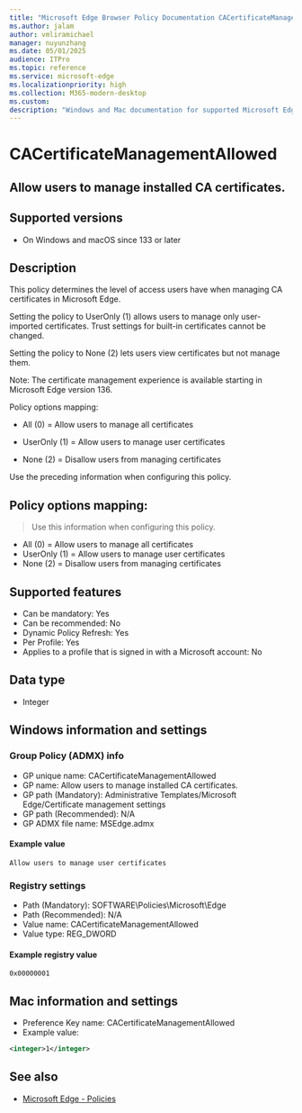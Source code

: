```yaml
---
title: "Microsoft Edge Browser Policy Documentation CACertificateManagementAllowed"
ms.author: jalam
author: vmliramichael
manager: nuyunzhang
ms.date: 05/01/2025
audience: ITPro
ms.topic: reference
ms.service: microsoft-edge
ms.localizationpriority: high
ms.collection: M365-modern-desktop
ms.custom:
description: "Windows and Mac documentation for supported Microsoft Edge Browser policy: Allow users to manage installed CA certificates."
---
```


<!--THIS FILE IS AUTOMATICALLY GENERATED. MANUAL CHANGES WILL BE OVERWRITTEN.-->
<!--Please contact the Microsoft Edge Manageability team with any questions.-->

# CACertificateManagementAllowed

## Allow users to manage installed CA certificates.


## Supported versions

- On Windows and macOS since 133 or later

## Description

This policy determines the level of access users have when managing CA certificates in Microsoft Edge.

Setting the policy to UserOnly (1) allows users to manage only user-imported certificates. Trust settings for built-in certificates cannot be changed.

Setting the policy to None (2) lets users view certificates but not manage them.

Note: The certificate management experience is available starting in Microsoft Edge version 136.

Policy options mapping:

* All (0) = Allow users to manage all certificates

* UserOnly (1) = Allow users to manage user certificates

* None (2) = Disallow users from managing certificates

Use the preceding information when configuring this policy.

## Policy options mapping:
> Use this information when configuring this policy.

- All (0) = Allow users to manage all certificates
- UserOnly (1) = Allow users to manage user certificates
- None (2) = Disallow users from managing certificates

## Supported features

- Can be mandatory: Yes
- Can be recommended: No
- Dynamic Policy Refresh: Yes
- Per Profile: Yes
- Applies to a profile that is signed in with a Microsoft account: No

## Data type

- Integer

## Windows information and settings

### Group Policy (ADMX) info

- GP unique name: CACertificateManagementAllowed
- GP name: Allow users to manage installed CA certificates.
- GP path (Mandatory): Administrative Templates/Microsoft Edge/Certificate management settings
- GP path (Recommended): N/A
- GP ADMX file name: MSEdge.admx

#### Example value

```
Allow users to manage user certificates
```

### Registry settings

- Path (Mandatory): SOFTWARE\Policies\Microsoft\Edge
- Path (Recommended): N/A
- Value name: CACertificateManagementAllowed
- Value type: REG_DWORD

#### Example registry value

```
0x00000001
```


## Mac information and settings

- Preference Key name: CACertificateManagementAllowed
- Example value:

```xml
<integer>1</integer>
```

## See also
- [Microsoft Edge - Policies](../microsoft-edge-policies.md)
